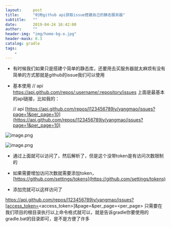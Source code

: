 ```yaml
---
layout:     post
title:      "利用github api获取issue搭建自己的静态服务器"
subtitle:   ""
date:       2019-04-24 16:42:00
author:     ""
header-img: "img/home-bg-o.jpg"
header-mask: 0.3
catalog: gradle
tags:
    -
---
```

- 有时候我们如果只是搭建个简单的静态库，还要用去买服务器就太麻烦有没有简单的方式那就是github的issue我们可以使用



- 基本使用
// api
https://api.github.com/repos/:username/:repository/issues
上面是最基本的api链接，比如我的：

  // api
[https://api.github.com/repos/l123456789jy/yangmao/issues?page=1&per_page=10](https://api.github.com/repos/l123456789jy/yangmao/issues?page=1&per_page=10)




![image.png](https://upload-images.jianshu.io/upload_images/1205414-9e90aad28f5d2ecd.png?imageMogr2/auto-orient/strip%7CimageView2/2/w/1240)

![image.png](https://upload-images.jianshu.io/upload_images/1205414-c102acc4df4f8849.png?imageMogr2/auto-orient/strip%7CimageView2/2/w/1240)

- 通过上面就可以访问了，然后解析了，但是这个没带token是有访问次数限制的


- 如果需要增加访问次数就需要添加token，[https://github.com/settings/tokens](https://github.com/settings/tokens)

- 添加完就可以这样访问了

https://api.github.com/repos/l123456789jy/yangmao/issues?[access_token=<access_token>]&page=<page>&per_page=<per_page>
只需要在我们项目的根目录执行以上命令格式就可以，就是告诉gradle你要使用的gradle.bat的目录即可，是不是方便了许多